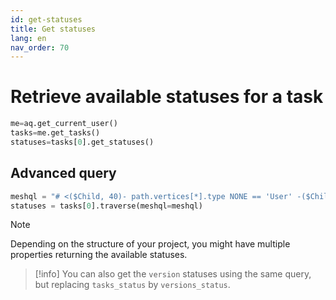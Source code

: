 ```yaml
---
id: get-statuses
title: Get statuses
lang: en
nav_order: 70
---
```


# Retrieve available statuses for a task

```python
me=aq.get_current_user()
tasks=me.get_tasks()
statuses=tasks[0].get_statuses()
```

## Advanced query

```python
meshql = "# <($Child, 40)- path.vertices[*].type NONE == 'User' -($Child)> $Properties AND item.data.tasks_status != null VIEW item.data.tasks_status"
statuses = tasks[0].traverse(meshql=meshql)
```

> [!note]
> Depending on the structure of your project, you might have multiple properties returning the available statuses.

> [!info]
> You can also get the `version` statuses using the same query, but replacing `tasks_status` by `versions_status`.